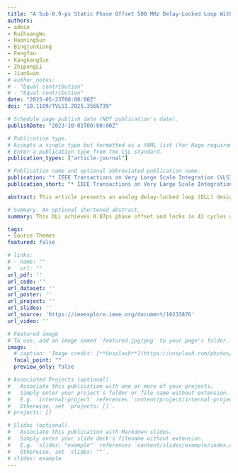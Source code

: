 ```yaml
---
title: "A Sub-0.9-ps Static Phase Offset 500 MHz Delay-Locked Loop With a Large Gain Phase Detector"
authors:
- admin
- RuihuangWu
- HaoningSun
- BingjunXiong
- FengYan
- KangkangSun
- ZhipengLi
- JianGuan
# author_notes:
# - "Equal contribution"
# - "Equal contribution"
date: "2025-05-23T00:00:00Z"
doi: "10.1109/TVLSI.2025.3566739"

# Schedule page publish date (NOT publication's date).
publishDate: "2023-10-01T00:00:00Z"

# Publication type.
# Accepts a single type but formatted as a YAML list (for Hugo requirements).
# Enter a publication type from the CSL standard.
publication_types: ["article-journal"]

# Publication name and optional abbreviated publication name.
publication: "* IEEE Transactions on Very Large Scale Integration (VLSI) Systems ( Early Access )*. 2023;44(10): 1664-1667."
publication_short: "* IEEE Transactions on Very Large Scale Integration (VLSI) Systems ( Early Access )*. 2023;44(10): 1664-1667"

abstract: This article presents an analog delay-locked loop (DLL) designed for high-precision measurement applications, featuring low static phase offset (SPO) and fast locking speed, such as time-to-digital converters (TDCs) and analog-to-digital converters (ADCs). A large gain and dead-zone free phase detector (PD) is proposed. When the DLL reaches the locked state, the phase error between the two input signals of the PD can be reduced to 0.53 ps (0.095°), which has an 18-time improvement compared to the conventional DLL. Therefore, the SPO of the entire DLL can be effectively reduced to be less than 0.87 ps. Furthermore, the auxiliary circuit, consisting of a large phase difference detector (LPDD) and fast-adjusting branches (FABs), accelerates the DLL’s locking process to 42 clock cycles and improves the locking speed by 4.1 times. Designed by a standard 180 nm CMOS technology, the DLL occupies an area of 106.1×93.3 μ m. It achieves low power consumption of 1.89mW at 500 MHz, and the root mean square (rms) jitter and P-P jitter are 1.01 and 6.26 ps, respectively.

# Summary. An optional shortened abstract.
summary: This DLL achieves 0.87ps phase offset and locks in 42 cycles using an improved phase detector. The 180nm CMOS design runs at 500MHz with 1.89mW power and 1.01ps jitter.

tags:
- Source Themes
featured: false

# links:
# - name: ""
#   url: ""
url_pdf: ''
url_code: ''
url_dataset: ''
url_poster: ''
url_project: ''
url_slides: ''
url_source: 'https://ieeexplore.ieee.org/document/10233876'
url_video: ''

# Featured image
# To use, add an image named `featured.jpg/png` to your page's folder. 
image:
  # caption: 'Image credit: [**Unsplash**](https://unsplash.com/photos/jdD8gXaTZsc)'
  focal_point: ""
  preview_only: false

# Associated Projects (optional).
#   Associate this publication with one or more of your projects.
#   Simply enter your project's folder or file name without extension.
#   E.g. `internal-project` references `content/project/internal-project/index.md`.
#   Otherwise, set `projects: []`.
# projects: []

# Slides (optional).
#   Associate this publication with Markdown slides.
#   Simply enter your slide deck's filename without extension.
#   E.g. `slides: "example"` references `content/slides/example/index.md`.
#   Otherwise, set `slides: ""`.
# slides: example
---
```


<!-- {{% callout note %}}
Click the *Cite* button above to demo the feature to enable visitors to import publication metadata into their reference management software.
{{% /callout %}}

{{% callout note %}}
Create your slides in Markdown - click the *Slides* button to check out the example.
{{% /callout %}}

Add the publication's **full text** or **supplementary notes** here. You can use rich formatting such as including [code, math, and images](https://docs.hugoblox.com/content/writing-markdown-latex/). -->
